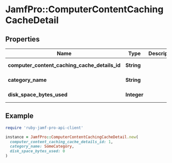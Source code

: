 # JamfPro::ComputerContentCachingCacheDetail

## Properties

| Name | Type | Description | Notes |
| ---- | ---- | ----------- | ----- |
| **computer_content_caching_cache_details_id** | **String** |  | [optional][readonly] |
| **category_name** | **String** |  | [optional][readonly] |
| **disk_space_bytes_used** | **Integer** |  | [optional][readonly] |

## Example

```ruby
require 'ruby-jamf-pro-api-client'

instance = JamfPro::ComputerContentCachingCacheDetail.new(
  computer_content_caching_cache_details_id: 1,
  category_name: SomeCategory,
  disk_space_bytes_used: 0
)
```

